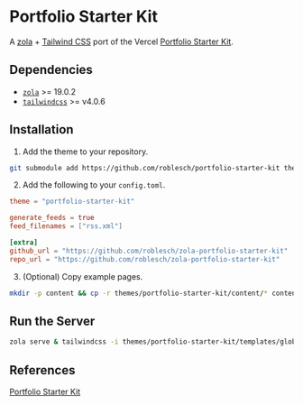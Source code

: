 # Portfolio Starter Kit

A [zola](https://github.com/getzola/zola) + [Tailwind CSS](https://tailwindcss.com/) port of the 
Vercel [Portfolio Starter Kit](https://vercel.com/templates/next.js/portfolio-starter-kit).

## Dependencies

- [`zola`](https://github.com/getzola/zola/releases) >= 19.0.2
- [`tailwindcss`](https://tailwindcss.com/blog/standalone-cli) >= v4.0.6

## Installation

1. Add the theme to your repository.

```sh
git submodule add https://github.com/roblesch/portfolio-starter-kit themes/portfolio-starter-kit
```

2. Add the following to your `config.toml`.

```toml
theme = "portfolio-starter-kit"

generate_feeds = true
feed_filenames = ["rss.xml"]

[extra]
github_url = "https://github.com/roblesch/zola-portfolio-starter-kit"
repo_url = "https://github.com/roblesch/zola-portfolio-starter-kit"
```

3. (Optional) Copy example pages.

```sh
mkdir -p content && cp -r themes/portfolio-starter-kit/content/* content/
```

## Run the Server

```sh
zola serve & tailwindcss -i themes/portfolio-starter-kit/templates/global.css -o public/global.css --watch
``` 

## References

[Portfolio Starter Kit](https://vercel.com/templates/next.js/portfolio-starter-kit)
